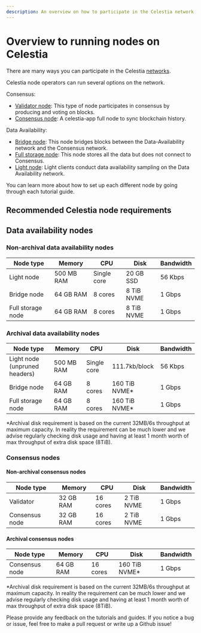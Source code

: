 ```yaml
---
description: An overview on how to participate in the Celestia network.
---
```


# Overview to running nodes on Celestia

There are many ways you can participate in the Celestia
[networks](/how-to-guides/participate.md).

Celestia node operators can run several options on the network.

Consensus:

- [Validator node](/how-to-guides/validator-node.md):
  This type of node participates
  in consensus by producing and voting on blocks.
- [Consensus node](/how-to-guides/consensus-node.md): A celestia-app full node
  to sync blockchain history.

Data Availability:

- [Bridge node](/how-to-guides/bridge-node.md): This node bridges blocks between the
  Data-Availability network and the Consensus network.
- [Full storage node](/how-to-guides/full-storage-node.md): This node stores all
  the data but does not connect to Consensus.
- [Light node](/how-to-guides/light-node.md): Light clients conduct data availability
  sampling on the Data Availability network.

You can learn more about how to set up each different node by going through
each tutorial guide.

## Recommended Celestia node requirements

## Data availability nodes

### Non-archival data availability nodes

| Node type         | Memory     | CPU         | Disk       | Bandwidth |
| ----------------- | ---------- | ----------- | ---------- | --------- |
| Light node        | 500 MB RAM | Single core | 20 GB SSD | 56 Kbps   |
| Bridge node       | 64 GB RAM  | 8 cores     | 8 TiB NVME | 1 Gbps    |
| Full storage node | 64 GB RAM  | 8 cores     | 8 TiB NVME | 1 Gbps    |

### Archival data availability nodes

| Node type         | Memory     | CPU         | Disk       | Bandwidth |
| ----------------- | ---------- | ----------- | ---------- | --------- |
| Light node (unpruned headers)       | 500 MB RAM | Single core | 111.7kb/block  | 56 Kbps   |
| Bridge node       | 64 GB RAM  | 8 cores     | 160 TiB NVME* | 1 Gbps    |
| Full storage node | 64 GB RAM  | 8 cores     | 160 TiB NVME* | 1 Gbps    |

*Archival disk requirement is based on the current 32MB/6s throughput at maximum capacity. In reality the requirement can be much lower and we advise regularly checking disk usage and having at least 1 month worth of max throughput of extra disk space (8TiB).

### Consensus nodes

#### Non-archival consensus nodes

| Node type      | Memory    | CPU     | Disk       | Bandwidth |
| -------------- | --------- | ------- | ---------- | --------- |
| Validator      | 32 GB RAM | 16 cores | 2 TiB NVME | 1 Gbps    |
| Consensus node | 32 GB RAM | 16 cores | 2 TiB NVME | 1 Gbps    |

#### Archival consensus nodes

| Node type      | Memory    | CPU     | Disk       | Bandwidth |
| -------------- | --------- | ------- | ---------- | --------- |
| Consensus node | 64 GB RAM | 16 cores | 160 TiB NVME* | 1 Gbps    |

*Archival disk requirement is based on the current 32MB/6s throughput at maximum capacity. In reality the requirement can be much lower and we advise regularly checking disk usage and having at least 1 month worth of max throughput of extra disk space (8TiB).

Please provide any feedback on the tutorials and guides. If you notice
a bug or issue, feel free to make a pull request or write up a Github
issue!
